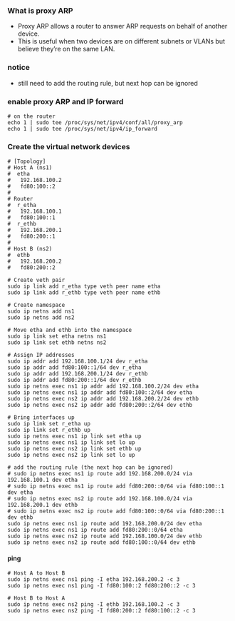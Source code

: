 ### What is proxy ARP
- Proxy ARP allows a router to answer ARP requests on behalf of another device.
- This is useful when two devices are on different subnets or VLANs but believe they’re on the same LAN.

### notice
- still need to add the routing rule, but next hop can be ignored

### enable proxy ARP and IP forward
```
# on the router
echo 1 | sudo tee /proc/sys/net/ipv4/conf/all/proxy_arp
echo 1 | sudo tee /proc/sys/net/ipv4/ip_forward
```

### Create the virtual network devices
```
# [Topology]
# Host A (ns1)
#  etha
#   192.168.100.2
#   fd80:100::2
#
# Router
#  r_etha
#   192.168.100.1
#   fd80:100::1
#  r_ethb
#   192.168.200.1
#   fd80:200::1
#
# Host B (ns2)
#  ethb
#   192.168.200.2
#   fd80:200::2

# Create veth pair
sudo ip link add r_etha type veth peer name etha
sudo ip link add r_ethb type veth peer name ethb

# Create namespace
sudo ip netns add ns1
sudo ip netns add ns2

# Move etha and ethb into the namespace
sudo ip link set etha netns ns1
sudo ip link set ethb netns ns2

# Assign IP addresses
sudo ip addr add 192.168.100.1/24 dev r_etha
sudo ip addr add fd80:100::1/64 dev r_etha
sudo ip addr add 192.168.200.1/24 dev r_ethb
sudo ip addr add fd80:200::1/64 dev r_ethb
sudo ip netns exec ns1 ip addr add 192.168.100.2/24 dev etha
sudo ip netns exec ns1 ip addr add fd80:100::2/64 dev etha
sudo ip netns exec ns2 ip addr add 192.168.200.2/24 dev ethb
sudo ip netns exec ns2 ip addr add fd80:200::2/64 dev ethb

# Bring interfaces up
sudo ip link set r_etha up
sudo ip link set r_ethb up
sudo ip netns exec ns1 ip link set etha up
sudo ip netns exec ns1 ip link set lo up
sudo ip netns exec ns2 ip link set ethb up
sudo ip netns exec ns2 ip link set lo up

# add the routing rule (the next hop can be ignored)
# sudo ip netns exec ns1 ip route add 192.168.200.0/24 via 192.168.100.1 dev etha
# sudo ip netns exec ns1 ip route add fd80:200::0/64 via fd80:100::1 dev etha
# sudo ip netns exec ns2 ip route add 192.168.100.0/24 via 192.168.200.1 dev ethb
# sudo ip netns exec ns2 ip route add fd80:100::0/64 via fd80:200::1 dev ethb
sudo ip netns exec ns1 ip route add 192.168.200.0/24 dev etha
sudo ip netns exec ns1 ip route add fd80:200::0/64 etha
sudo ip netns exec ns2 ip route add 192.168.100.0/24 dev ethb
sudo ip netns exec ns2 ip route add fd80:100::0/64 dev ethb
```

#### ping
```
# Host A to Host B
sudo ip netns exec ns1 ping -I etha 192.168.200.2 -c 3
sudo ip netns exec ns1 ping -I fd80:100::2 fd80:200::2 -c 3

# Host B to Host A
sudo ip netns exec ns2 ping -I ethb 192.168.100.2 -c 3
sudo ip netns exec ns2 ping -I fd80:200::2 fd80:100::2 -c 3
```
